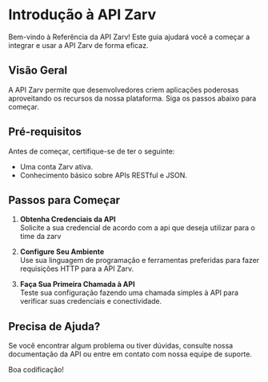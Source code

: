 # Introdução à API Zarv

Bem-vindo à Referência da API Zarv! Este guia ajudará você a começar a integrar e usar a API Zarv de forma eficaz.

## Visão Geral

A API Zarv permite que desenvolvedores criem aplicações poderosas aproveitando os recursos da nossa plataforma. Siga os passos abaixo para começar.

## Pré-requisitos

Antes de começar, certifique-se de ter o seguinte:

- Uma conta Zarv ativa.
- Conhecimento básico sobre APIs RESTful e JSON.

## Passos para Começar

1. **Obtenha Credenciais da API**  
   Solicite a sua credencial de acordo com a api que deseja utilizar para o time da zarv

2. **Configure Seu Ambiente**  
   Use sua linguagem de programação e ferramentas preferidas para fazer requisições HTTP para a API Zarv.

3. **Faça Sua Primeira Chamada à API**  
   Teste sua configuração fazendo uma chamada simples à API para verificar suas credenciais e conectividade.

## Precisa de Ajuda?

Se você encontrar algum problema ou tiver dúvidas, consulte nossa documentação da API ou entre em contato com nossa equipe de suporte.

Boa codificação!

